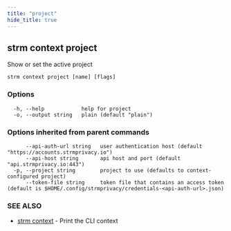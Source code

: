 ```yaml
---
title: "project"
hide_title: true
---
```

## strm context project

Show or set the active project

```
strm context project [name] [flags]
```

### Options

```
  -h, --help            help for project
  -o, --output string   plain (default "plain")
```

### Options inherited from parent commands

```
      --api-auth-url string   user authentication host (default "https://accounts.strmprivacy.io")
      --api-host string       api host and port (default "api.strmprivacy.io:443")
  -p, --project string        project to use (defaults to context-configured project)
      --token-file string     token file that contains an access token (default is $HOME/.config/strmprivacy/credentials-<api-auth-url>.json)
```

### SEE ALSO

* [strm context](docs/04-reference/01-cli-reference/strm/context/index.md)	 - Print the CLI context

